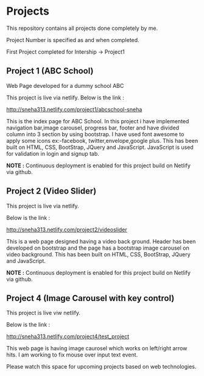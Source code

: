 # Projects

This repository contains all projects done completely by me.

Project Number is specified as and when completed.

First Project completed for Intership -> Project1

## Project 1 (ABC School)

Web Page developed for a dummy school ABC

This project is live via netlify. 
Below is the link :

http://sneha313.netlify.com/project1/abcschool-sneha

This is the index page for ABC School.
In this project i have implemented navigation bar,image carousel, progress bar, footer and have divided column into 3 section by using bootstrap.
I have used font awesome to apply some icons ex:-facebook, twitter,envelope,google plus.
This has been built on HTML, CSS, BootStrap, JQuery and JavaScript.
JavaScript is used for validation in login and signup tab.

**NOTE :** Continuous deployment is enabled for this project build on Netlify via github.

## Project 2 (Video Slider)

This project is live via netlify. 

Below is the link :

http://sneha313.netlify.com/project2/videoslider

This is a web page designed having a video back ground.
Header has been developed on bootstrap and the page has a bootstrap image carousel on video background.
This has been built on HTML, CSS, BootStrap, JQuery and JavaScript.

**NOTE :** Continuous deployment is enabled for this project build on Netlify via github.


## Project 4 (Image Carousel with key control)

This project is live viw netlify.

Below is the link :

http://sneha313.netlify.com/project4/test_project

This web page is having image caurosel which works on left/right arrow hits.
I am working to fix mouse over input text event.


Please watch this space for upcoming projects based on web technologies.

